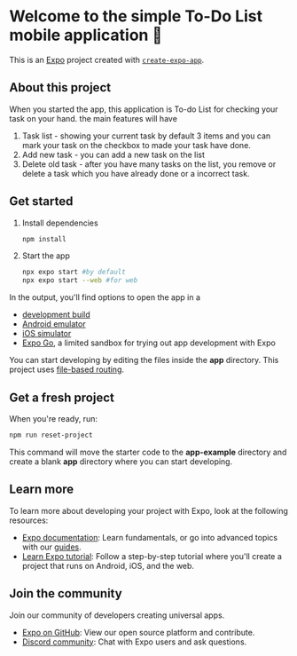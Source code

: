 # Welcome to the simple To-Do List mobile application 👋

This is an [Expo](https://expo.dev) project created with [`create-expo-app`](https://www.npmjs.com/package/create-expo-app).

## About this project

When you started the app, this application is To-do List for checking your task on your hand. the main features will have

1. Task list - showing your current task by default 3 items and you can mark your task on the checkbox to made your task have done.
2. Add new task - you can add a new task on the list
3. Delete old task - after you have many tasks on the list, you remove or delete a task which you have already done or a incorrect task.

## Get started

1. Install dependencies

   ```bash
   npm install
   ```

2. Start the app

   ```bash
   npx expo start #by default
   npx expo start --web #for web
   ```

In the output, you'll find options to open the app in a

- [development build](https://docs.expo.dev/develop/development-builds/introduction/)
- [Android emulator](https://docs.expo.dev/workflow/android-studio-emulator/)
- [iOS simulator](https://docs.expo.dev/workflow/ios-simulator/)
- [Expo Go](https://expo.dev/go), a limited sandbox for trying out app development with Expo

You can start developing by editing the files inside the **app** directory. This project uses [file-based routing](https://docs.expo.dev/router/introduction).

## Get a fresh project

When you're ready, run:

```bash
npm run reset-project
```

This command will move the starter code to the **app-example** directory and create a blank **app** directory where you can start developing.

## Learn more

To learn more about developing your project with Expo, look at the following resources:

- [Expo documentation](https://docs.expo.dev/): Learn fundamentals, or go into advanced topics with our [guides](https://docs.expo.dev/guides).
- [Learn Expo tutorial](https://docs.expo.dev/tutorial/introduction/): Follow a step-by-step tutorial where you'll create a project that runs on Android, iOS, and the web.

## Join the community

Join our community of developers creating universal apps.

- [Expo on GitHub](https://github.com/expo/expo): View our open source platform and contribute.
- [Discord community](https://chat.expo.dev): Chat with Expo users and ask questions.
